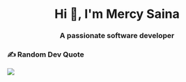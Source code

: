 
<h1 align="center">Hi 👋, I'm Mercy Saina</h1>
<h3 align="center">A passionate software developer</h3>

### ✍️ Random Dev Quote
![](https://quotes-github-readme.vercel.app/api?type=horizontal&theme=light)

<!-- Proudly created with GPRM ( https://gprm.itsvg.in ) -->
